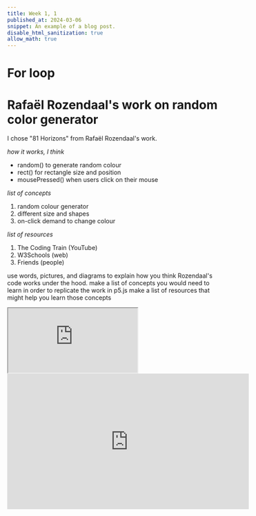```yaml
---
title: Week 1, 1
published_at: 2024-03-06
snippet: An example of a blog post.
disable_html_sanitization: true
allow_math: true
---
```


# For loop



# Rafaël Rozendaal's work on random color generator 

I chose "81 Horizons" from Rafaël Rozendaal's work. 

*how it works, I think*
* random() to generate random colour
* rect() for rectangle size and position
* mousePressed() when users click on their mouse

*list of concepts*
1. random colour generator
2. different size and shapes 
3. on-click demand to change colour

*list of resources*
1. The Coding Train (YouTube)
2. W3Schools (web)
3. Friends (people)

use words, pictures, and diagrams to explain how you think Rozendaal's code works under the hood.
make a list of concepts you would need to learn in order to replicate the work in p5.js
make a list of resources that might help you learn those concepts

<iframe id="random_color_generator" src="https://editor.p5js.org/KC-Yeo/full/vnL9hfQua"></iframe>

<script type="module">

    const iframe  = document.getElementById (`random_color_generator`)
    iframe.width  = iframe.parentNode.scrollWidth
    iframe.height = iframe.width * 9 / 16 + 42

</script>

<iframe width="560" height="315" src="https://www.youtube.com/embed/POn4cZ0jL-o?si=Lufl5nXGH3pxc2MJ" title="YouTube video player" frameborder="0" allow="accelerometer; autoplay; clipboard-write; encrypted-media; gyroscope; picture-in-picture; web-share" referrerpolicy="strict-origin-when-cross-origin" allowfullscreen></iframe>

<script type="module">

    console.log (`hello world! 🚀`)

    const iframe  = document.getElementById (`coding_train_video`)
    iframe.width  = iframe.parentNode.scrollWidth
    iframe.height = iframe.width * 9 / 16

</script>